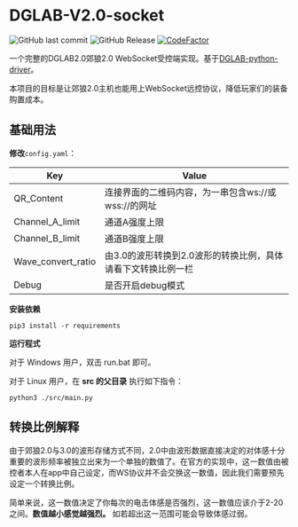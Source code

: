 # DGLAB-V2.0-socket

![GitHub last commit](https://img.shields.io/github/last-commit/shilapi/DGLAB-V2.0-socket)
![GitHub Release](https://img.shields.io/github/v/release/shilapi/DGLAB-V2.0-socket)
[![CodeFactor](https://www.codefactor.io/repository/github/shilapi/dglab-v2.0-socket/badge)](https://www.codefactor.io/repository/github/shilapi/dglab-v2.0-socket)

 一个完整的DGLAB2.0郊狼2.0 WebSocket受控端实现。基于[DGLAB-python-driver](https://github.com/shilapi/DGLAB-python-driver)。

 本项目的目标是让郊狼2.0主机也能用上WebSocket远控协议，降低玩家们的装备购置成本。

## 基础用法

 **修改**`config.yaml`：

|Key|Value|
|---|---|
|QR_Content|连接界面的二维码内容，为一串包含ws://或wss://的网址|
|Channel_A_limit|通道A强度上限|
|Channel_B_limit|通道B强度上限|
|Wave_convert_ratio|由3.0的波形转换到2.0波形的转换比例，具体请看下文转换比例一栏|
|Debug|是否开启debug模式|

 **安装依赖**

 ```
 pip3 install -r requirements
 ```

 **运行程式**

对于 Windows 用户，双击 run.bat 即可。

对于 Linux 用户，在 **src 的父目录** 执行如下指令：

```
python3 ./src/main.py
```

## 转换比例解释

由于郊狼2.0与3.0的波形存储方式不同，2.0中由波形数据直接决定的对体感十分重要的波形频率被独立出来为一个单独的数值了。在官方的实现中，这一数值由被控者本人在app中自己设定，而WS协议并不会交换这一数值，因此我们需要预先设定一个转换比例。

简单来说，这一数值决定了你每次的电击体感是否强烈，这一数值应该介于2-20之间。**数值越小感觉越强烈。** 如若超出这一范围可能会导致体感过弱。
